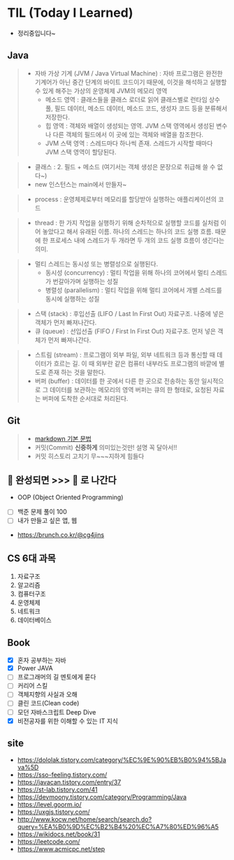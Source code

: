 # TIL (Today I Learned)
- 정리중입니다~

## Java
> * 자바 가상 기계 (JVM / Java Virtual Machine) : 자바 프로그램은 완전한 기계어가 아닌 중간 단계의 바이트 코드이기 때문에, 이것을 해석하고 실행할 수 있게 해주는 가상의 운영체제
>   JVM의 메모리 영역
>   * 메소드 영역 : 클래스들을 클래스 로더로 읽어 클래스별로 런타임 상수 풀, 필드 데이터, 메소드 데이터, 메소드 코드, 생성자 코드 등을 분류해서 저장한다.
>   * 힙 영역 : 객체와 배열이 생성되는 영역. JVM 스택 영역에서 생성된 변수나 다른 객체의 필드에서 이 곳에 있는 객체와 배열을 참조한다.
>   * JVM 스택 영역 : 스레드마다 하나씩 존재. 스레드가 시작할 때마다 JVM 스택 영역이 할당된다.

> * 클래스 : 2. 필드 + 메소드 (여기서는 객체 생성은 문장으로 취급해 쓸 수 없다~)
> * new 인스턴스는 main에서 만들자~

> * process : 운영체제로부터 메모리를 할당받아 실행하는 애플리케이션의 코드

> * thread : 한 가지 작업을 실행하기 위해 순차적으로 실행할 코드를 실처럼 이어 놓았다고 해서 유래된 이름. 하나의 스레드는 하나의 코드 실행 흐름. 때문에 한 프로세스 내에 스레드가 두 개라면 두 개의 코드 실행 흐름이 생긴다는 의미.

> * 멀티 스레드는 동시성 또는 병렬성으로 실행된다.
>   * 동시성 (concurrency) : 멀티 작업을 위해 하나의 코어에서 멀티 스레드가 번갈아가며 실행하는 성질
>    * 병렬성 (parallelism) : 멀티 작업을 위해 멀티 코어에서 개별 스레드를 동시에 실행하는 성질

> * 스택 (stack) : 후입선출 (LIFO / Last In First Out) 자료구조. 나중에 넣은 객체가 먼저 빠져나간다.
> * 큐 (queue) : 선입선출 (FIFO / First In First Out) 자료구조. 먼저 넣은 객체가 먼저 빠져나간다.

> * 스트림 (stream) : 프로그램이 외부 파일, 외부 네트워크 등과 통신할 때 데이터가 흐르는 길. 이 때 외부란 같은 컴퓨터 내부라도 프로그램의 바깥에 별도로 존재 하는 것을 말한다.
> * 버퍼 (buffer) : 데이터를 한 곳에서 다른 한 곳으로 전송하는 동안 일시적으로 그 데이터를 보관하는 메모리의 영역
>   버퍼는 큐의 한 형태로, 요청된 자료는 버퍼에 도착한 순서대로 처리된다.

## Git
> * [markdown 기본 문법](/Git/markdownBasic.md)
> * 커밋(Commit) **신중하게** 의미있는것만! 설명 꼭 달아서!!
> * 커밋 히스토리 고치기 무~~~지하게 힘들다 

## :egg: 완성되면 >>> :fried_egg: 로 나간다
* OOP (Object Oriented Programming)
* [ ] 백준 문제 풀이 100
* [ ] 내가 만들고 싶은 앱, 웹
* https://brunch.co.kr/@cg4jins

## CS 6대 과목
1. 자료구조
2. 알고리즘
3. 컴퓨터구조
4. 운영체제
5. 네트워크
6. 데이터베이스

## Book
- [x] 혼자 공부하는 자바
- [x] Power JAVA
- [ ] 프로그래머의 길 멘토에게 묻다
- [ ] 커리어 스킬
- [ ] 객체지향의 사실과 오해
- [ ] 클린 코드(Clean code)
- [ ] 모던 자바스크립트 Deep Dive
- [x] 비전공자를 위한 이해할 수 있는 IT 지식

## site
- https://dololak.tistory.com/category/%EC%9E%90%EB%B0%94%5BJava%5D
- https://sso-feeling.tistory.com/
- https://javacan.tistory.com/entry/37
- https://st-lab.tistory.com/41
- https://devmoony.tistory.com/category/Programming/Java
- https://level.goorm.io/
- https://uxgjs.tistory.com/
- http://www.kocw.net/home/search/search.do?query=%EA%B0%9D%EC%B2%B4%20%EC%A7%80%ED%96%A5
- https://wikidocs.net/book/31
- https://leetcode.com/
- https://www.acmicpc.net/step
